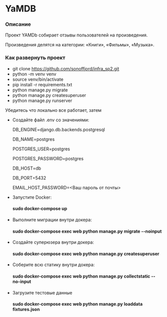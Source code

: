# YaMDB
### Описание
Проект YAMDb собирает отзывы пользователей на произведения.

Произведения делятся на категории: «Книги», «Фильмы», «Музыка».

### Как развернуть проект
- git clone https://github.com/sonoffjord/infra_sp2.git
- python -m venv venv
- source venv/bin/activate
- pip install -r requirements.txt
- python manage.py migrate
- python manage.py createsuperuser
- python manage.py runserver

Убедитесь что локально все работает, затем
  
- Создайте файл .env со значениями:
  
  DB_ENGINE=django.db.backends.postgresql 
  
  DB_NAME=postgres 
  
  POSTGRES_USER=postgres 
  
  POSTGRES_PASSWORD=postgres 
  
  DB_HOST=db 
  
  DB_PORT=5432 
  
  EMAIL_HOST_PASSWORD=<Ваш пароль от почты>
  

- Запустите Docker: 
  
  #### sudo docker-compose up

- Выполните миграции внутри докера:
  
  #### sudo docker-compose exec web python manage.py migrate --noinput
- Создайте суперюзера внутри докера: 
  
  #### sudo docker-compose exec web python manage.py createsuperuser
- Соберите всю статику внутри докера:
  
  #### sudo docker-compose exec web python manage.py collectstatic --no-input
- Загрузите тестовые данные 
  
  #### sudo docker-compose exec web python manage.py loaddata fixtures.json
